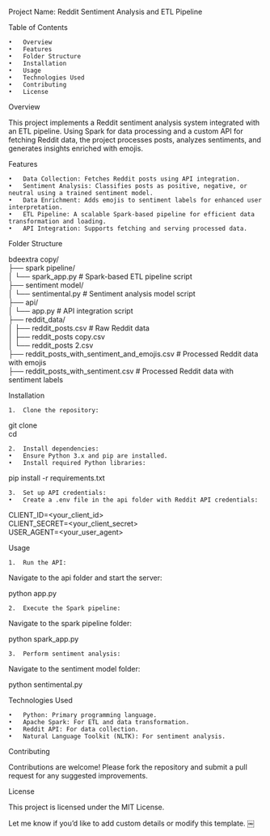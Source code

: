 

Project Name: Reddit Sentiment Analysis and ETL Pipeline

Table of Contents

	•	Overview
	•	Features
	•	Folder Structure
	•	Installation
	•	Usage
	•	Technologies Used
	•	Contributing
	•	License

Overview

This project implements a Reddit sentiment analysis system integrated with an ETL pipeline. Using Spark for data processing and a custom API for fetching Reddit data, the project processes posts, analyzes sentiments, and generates insights enriched with emojis.

Features

	•	Data Collection: Fetches Reddit posts using API integration.
	•	Sentiment Analysis: Classifies posts as positive, negative, or neutral using a trained sentiment model.
	•	Data Enrichment: Adds emojis to sentiment labels for enhanced user interpretation.
	•	ETL Pipeline: A scalable Spark-based pipeline for efficient data transformation and loading.
	•	API Integration: Supports fetching and serving processed data.

Folder Structure

bdeextra copy/  
├── spark pipeline/  
│   └── spark_app.py       # Spark-based ETL pipeline script  
├── sentiment model/  
│   └── sentimental.py     # Sentiment analysis model script  
├── api/  
│   └── app.py             # API integration script  
├── reddit_data/  
│   ├── reddit_posts.csv   # Raw Reddit data  
│   ├── reddit_posts copy.csv  
│   └── reddit_posts 2.csv  
├── reddit_posts_with_sentiment_and_emojis.csv  # Processed Reddit data with emojis  
├── reddit_posts_with_sentiment.csv            # Processed Reddit data with sentiment labels  

Installation

	1.	Clone the repository:

git clone <repository-url>  
cd <repository-folder>  


	2.	Install dependencies:
	•	Ensure Python 3.x and pip are installed.
	•	Install required Python libraries:

pip install -r requirements.txt  


	3.	Set up API credentials:
	•	Create a .env file in the api folder with Reddit API credentials:

CLIENT_ID=<your_client_id>  
CLIENT_SECRET=<your_client_secret>  
USER_AGENT=<your_user_agent>  

Usage

	1.	Run the API:
Navigate to the api folder and start the server:

python app.py  


	2.	Execute the Spark pipeline:
Navigate to the spark pipeline folder:

python spark_app.py  


	3.	Perform sentiment analysis:
Navigate to the sentiment model folder:

python sentimental.py  

Technologies Used

	•	Python: Primary programming language.
	•	Apache Spark: For ETL and data transformation.
	•	Reddit API: For data collection.
	•	Natural Language Toolkit (NLTK): For sentiment analysis.

Contributing

Contributions are welcome! Please fork the repository and submit a pull request for any suggested improvements.

License

This project is licensed under the MIT License.

Let me know if you’d like to add custom details or modify this template. ￼
